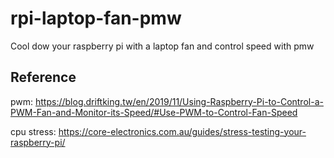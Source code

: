 # rpi-laptop-fan-pmw
 Cool dow your raspberry pi with a laptop fan and control speed with pmw


## Reference 
pwm: https://blog.driftking.tw/en/2019/11/Using-Raspberry-Pi-to-Control-a-PWM-Fan-and-Monitor-its-Speed/#Use-PWM-to-Control-Fan-Speed 

cpu stress: https://core-electronics.com.au/guides/stress-testing-your-raspberry-pi/